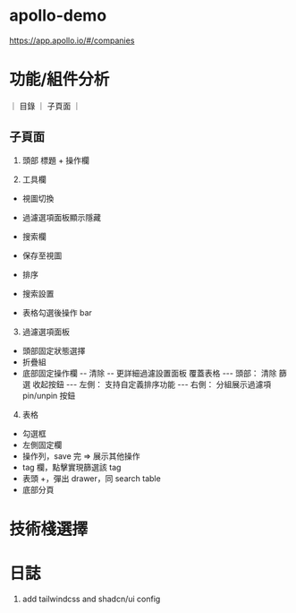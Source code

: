 # apollo-demo

https://app.apollo.io/#/companies

# 功能/組件分析

｜ 目錄 ｜ 子頁面 ｜

## 子頁面

1. 頭部
   標題 + 操作欄

2. 工具欄

- 視圖切換
- 過濾選項面板顯示隱藏
- 搜索欄
- 保存至視圖
- 排序
- 搜索設置

- 表格勾選後操作 bar

3. 過濾選項面板

- 頭部固定狀態選擇
- 折疊組
- 底部固定操作欄
  -- 清除
  -- 更詳細過濾設置面板
  覆蓋表格
  --- 頭部： 清除 篩選 收起按鈕
  --- 左側： 支持自定義排序功能
  --- 右側： 分組展示過濾項
  pin/unpin 按鈕

4. 表格

- 勾選框
- 左側固定欄
- 操作列，save 完 => 展示其他操作
- tag 欄，點擊實現篩選該 tag
- 表頭 +，彈出 drawer，同 search table
- 底部分頁

# 技術棧選擇

# 日誌

1. add tailwindcss and shadcn/ui config
